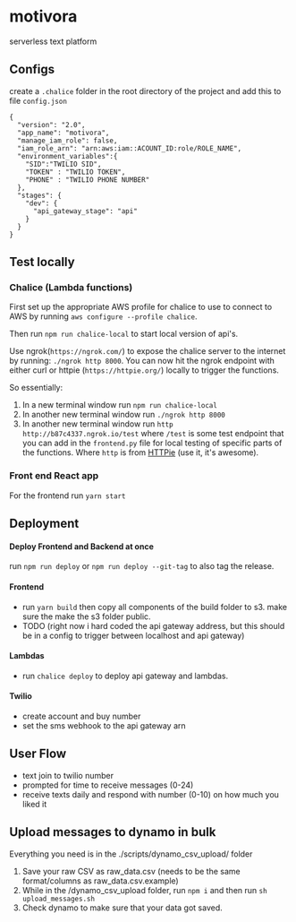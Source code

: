 # motivora
serverless text platform

## Configs

create a `.chalice` folder in the root directory of the project and add this to file `config.json`
```
{
  "version": "2.0",
  "app_name": "motivora",
  "manage_iam_role": false,
  "iam_role_arn": "arn:aws:iam::ACOUNT_ID:role/ROLE_NAME",
  "environment_variables":{
    "SID":"TWILIO SID",
    "TOKEN" : "TWILIO TOKEN",
    "PHONE" : "TWILIO PHONE NUMBER"
  },
  "stages": {
    "dev": {
      "api_gateway_stage": "api"
    }
  }
}
```

## Test locally

### Chalice (Lambda functions)

First set up the appropriate AWS profile for chalice to use to connect to AWS by running `aws configure --profile chalice`.

Then run `npm run chalice-local` to start local version of api's.

Use ngrok(`https://ngrok.com/`) to expose the chalice server to the internet by running: `./ngrok http 8000`. You can now hit the ngrok endpoint with either curl or httpie (`https://httpie.org/`) locally to trigger the functions.

So essentially:
1. In a new terminal window run `npm run chalice-local`
3. In another new terminal window run `./ngrok http 8000`
4. In another new terminal window run `http http://b87c4337.ngrok.io/test` where `/test` is some test endpoint that you can add in the `frontend.py` file for local testing of specific parts of the functions. Where `http` is from [HTTPie](https://httpie.org/) (use it, it's awesome).

### Front end React app

For the frontend run `yarn start`

## Deployment

#### Deploy Frontend and Backend at once
run `npm run deploy` or `npm run deploy --git-tag` to also tag the release.

#### Frontend

* run `yarn build` then copy all components of the build folder to s3. make sure the make the s3 folder public.
* TODO (right now i hard coded the api gateway address, but this should be in a config to trigger between localhost and api gateway)

#### Lambdas

* run `chalice deploy` to deploy api gateway and lambdas.

#### Twilio

* create account and buy number
* set the sms webhook to the api gateway arn

## User Flow

*  text join to twilio number
*  prompted for time to receive messages (0-24)
*  receive texts daily and respond with number (0-10) on how much you liked it

## Upload messages to dynamo in bulk

Everything you need is in the ./scripts/dynamo_csv_upload/ folder

1. Save your raw CSV as raw_data.csv (needs to be the same format/columns as raw_data.csv.example)
2. While in the /dynamo_csv_upload folder, run `npm i` and then run `sh upload_messages.sh`
3. Check dynamo to make sure that your data got saved.

